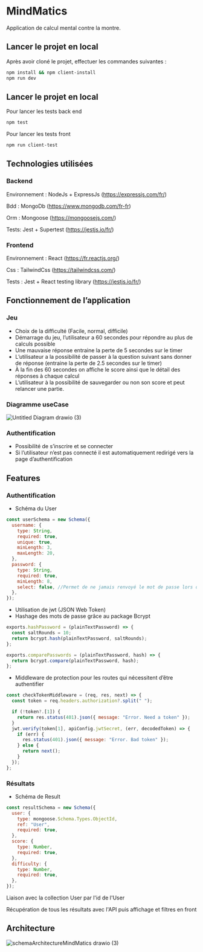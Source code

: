 # MindMatics

Application de calcul mental contre la montre.

## Lancer le projet en local

Après avoir cloné le projet, effectuer les commandes suivantes : 

```bash
npm install && npm client-install
npm run dev
```
## Lancer le projet en local

Pour lancer les tests back end
```bash
npm test
```
Pour lancer les tests front 
```bash
npm run client-test
```

## Technologies utilisées

### Backend

Environnement : NodeJs + ExpressJs (https://expressjs.com/fr/)

Bdd : MongoDb (https://www.mongodb.com/fr-fr)

Orm : Mongoose (https://mongoosejs.com/)

Tests: Jest + Supertest (https://jestjs.io/fr/)

### Frontend

Environnement : React (https://fr.reactjs.org/)

Css : TailwindCss (https://tailwindcss.com/)

Tests : Jest + React testing library (https://jestjs.io/fr/)

## Fonctionnement de l’application

### Jeu

- Choix de la difficulté (Facile, normal, difficile)
- Démarrage du jeu, l’utilisateur a 60 secondes pour répondre au plus de calculs possible
- Une mauvaise réponse entraine la perte de 5 secondes sur le timer
- L’utilisateur a la possibilité de passer à la question suivant sans donner de réponse (entraine la perte de 2.5 secondes sur le timer)
- À la fin des 60 secondes on affiche le score ainsi que le détail des réponses à chaque calcul
- L’utilisateur à la possibilité de sauvegarder ou non son score et peut relancer une partie.

### Diagramme useCase
![Untitled Diagram drawio (3)](https://user-images.githubusercontent.com/56965488/210810441-39a1cf71-7f50-45b1-b487-8212de4e267c.png)


### Authentification

- Possibilité de s’inscrire et se connecter
- Si l’utilisateur n’est pas connecté il est automatiquement redirigé vers la page d’authentification

## Features

### Authentification

- Schéma du User

```jsx
const userSchema = new Schema({
  username: {
    type: String,
    required: true,
    unique: true,
    minLength: 3,
    maxLength: 20,
  },
  password: {
    type: String,
    required: true,
    minLength: 8,
    select: false, //Permet de ne jamais renvoyé le mot de passe lors d'une requête
  },
});
```

- Utilisation de jwt (JSON Web Token)
- Hashage des mots de passe grâce au package Bcrypt

```jsx
exports.hashPassword = (plainTextPassword) => {
  const saltRounds = 10;
  return bcrypt.hash(plainTextPassword, saltRounds);
};

exports.comparePasswords = (plainTextPassword, hash) => {
  return bcrypt.compare(plainTextPassword, hash);
};
```

- Middleware de protection pour les routes qui nécessitent d’être authentifier

```jsx
const checkTokenMiddleware = (req, res, next) => {
  const token = req.headers.authorization?.split(" ");

  if (!token?.[1]) {
    return res.status(401).json({ message: "Error. Need a token" });
  }
  jwt.verify(token[1], apiConfig.jwtSecret, (err, decodedToken) => {
    if (err) {
      res.status(401).json({ message: "Error. Bad token" });
    } else {
      return next();
    }
  });
};
```

### Résultats

- Schéma de Result

```jsx
const resultSchema = new Schema({
  user: {
    type: mongoose.Schema.Types.ObjectId,
    ref: "User",
    required: true,
  },
  score: {
    type: Number,
    required: true,
  },
  difficulty: {
    type: Number,
    required: true,
  },
});
```
Liaison avec la collection User par l'id de l'User

Récupération de tous les résultats avec l'API puis affichage et filtres en front

## Architecture
![schemaArchitectureMindMatics drawio (3)](https://user-images.githubusercontent.com/56965488/210810381-cb6b5227-dc06-4693-b239-d9743fddbdef.png)

